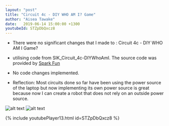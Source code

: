```yaml
---
layout: "post"
title: "Circuit 4c - DIY WHO AM I? Game"
author: "Aisea Tawake"
date:   2019-06-14 15:00:00 +1300
youtubeId: STZpDbQxcz8
---
```

* There were no significant changes that I made to : Circuit 4c - DIY WHO AM I Game?

* utilising code from SIK_Circuit_4c-DIYWhoAmI. The source code was provided by [Spark Fun](https://learn.sparkfun.com/tutorials/sparkfun-inventors-kit-experiment-guide---v40/circuit-4c-diy-who-am-i-game)

* No code changes implemented.

* Reflection: Most circuits done so far have been using the power source of the laptop but now implementing its own power source is great because now I can create a robot that does not rely on an outside power source.

![alt text](http://kate.ict.op.ac.nz/~tawaab1/Embedded%20Systems%20Portfolio/images/c13.png "image")
![alt text](http://kate.ict.op.ac.nz/~tawaab1/Embedded%20Systems%20Portfolio/images/c13a.png "image")

{% include youtubePlayer13.html id=STZpDbQxcz8 %}